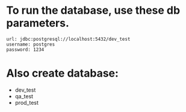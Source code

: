 # To run the database, use these db parameters.
    url: jdbc:postgresql://localhost:5432/dev_test
    username: postgres
    password: 1234
# Also create database:
- dev_test
- qa_test
- prod_test